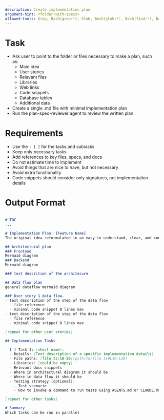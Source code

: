 ```yaml
---
description: Create implementation plan
argument-hint: <folder-with-specs>
allowed-tools: Grep, Bash(grep:*), Glob, Bash(glob:*), Bash(find:*), Bash(ls:*), Bash(tree:*), WebSearch, mcp__deepwiki__read_wiki_structure, mcp__deepwiki__read_wiki_contents, mcp__deepwiki__ask_question, Write(docs/*:*), Read
---
```


# Task
- Ask user to point to the folder or files necessary to make a plan, such as:
  - Main idea
  - User stories
  - Relevant files
  - Libraries
  - Web links
  - Code snippets
  - Database tables
  - Additional data
- Create a single .md file with minimal implementation plan
- Run the plan-spec-reviewer agent to review the written plan.

# Requirements
   - Use the `- [ ]` for the tasks and subtasks
   - Keep only necessary tasks
   - Add references to key files, specs, and docs
   - Do not estimate time to implement
   - Avoid things that are nice to have, but not necessary
   - Avoid extra functionality
   - Code snippets should consider only signatures, not implementation details

# Output Format
```markdown

# TOC
...

# Implementation Plan: [Feature Name]
The original idea reformulated in an easy to understand, clear, and consise way.

## Architectural plan
### Frontend
Mermaid diagram
### Backend
Mermaid diagram

### text descrition of the architecure

## Data flow plan
general dataflow mermaid diagram

### User story 1 data flow.
- text description of the step of the data flow
  - file reference
  - minimal code snippet 8 lines max
- text description of the step of the data flow
  - file reference
  - minimal code snippet 8 lines max

[repeat for other user stories]

## Implementation Tasks

- [ ] Task 1: [short name].
  - Details: [Text description of a specific implementation details]
  - File paths: [file.ts:10-20](path/to/file.ts#L10-L20)
  - Libraries: [could be empty]
  - Relevant docs snippets
  - Where in architectural diagram it should be
  - Where in data flow it should be
  - Testing strategy (optional):
    - Test scenario
    - How to invoke a command to run tests using AGENTS.md or CLAUDE.md

[repeat for other tasks]

# Summary
Which tasks can be run in parallel

```